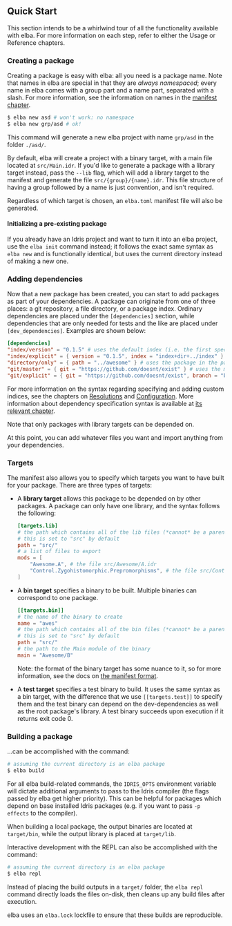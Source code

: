 ## Quick Start

This section intends to be a whirlwind tour of all the functionality available with elba. For more information on each step, refer to either the Usage or Reference chapters.

### Creating a package
Creating a package is easy with elba: all you need is a package name. Note that names in elba are special in that they are *always namespaced*; every name in elba comes with a group part and a name part, separated with a slash. For more information, see the information on names in the [manifest chapter](../usage/manifest.md).

```sh
$ elba new asd # won't work: no namespace
$ elba new grp/asd # ok!
```

This command will generate a new elba project with name `grp/asd` in the folder `./asd/`.

By default, elba will create a project with a binary target, with a main file located at `src/Main.idr`. If you'd like to generate a package with a library target instead, pass the `--lib` flag, which will add a library target to the manifest and generate the file `src/{group}/{name}.idr`. This file structure of having a group followed by a name is just convention, and isn't required.

Regardless of which target is chosen, an `elba.toml` manifest file will also be generated.

#### Initializing a pre-existing package

If you already have an Idris project and want to turn it into an elba project, use the `elba init` command instead; it follows the exact same syntax as `elba new` and is functionally identical, but uses the current directory instead of making a new one.

### Adding dependencies

Now that a new package has been created, you can start to add packages as part of your dependencies. A package can originate from one of three places: a git repository, a file directory, or a package index. Ordinary dependencies are placed under the `[dependencies]` section, while dependencies that are only needed for tests and the like are placed under `[dev_dependencies]`. Examples are shown below:

```toml
[dependencies]
"index/version" = "0.1.5" # uses the default index (i.e. the first specified one in configuration)
"index/explicit" = { version = "0.1.5", index = "index+dir+../index" } # uses the index specified
"directory/only" = { path = "../awesome" } # uses the package in the path specified
"git/master" = { git = "https://github.com/doesnt/exist" } # uses the master branch
"git/explicit" = { git = "https://github.com/doesnt/exist", branch = "beta" } # "branch" can be an arbitrary git ref: a tag, commit, etc.
```

For more information on the syntax regarding specifying and adding custom indices, see the chapters on [Resolutions](../reference/resolutions.md) and [Configuration](../usage/configuration.md). More information about dependency specification syntax is available at [its relevant chapter](../reference/specifying_dependencies.md).

Note that only packages with library targets can be depended on.

At this point, you can add whatever files you want and import anything from your dependencies.

### Targets

The manifest also allows you to specify which targets you want to have built for your package. There are three types of targets:

- A **library target** allows this package to be depended on by other packages. A package can only have one library, and the syntax follows the following:

  ```toml
  [targets.lib]
  # the path which contains all of the lib files (*cannot* be a parent directory)
  # this is set to "src" by default
  path = "src/"
  # a list of files to export
  mods = [
      "Awesome.A", # the file src/Awesome/A.idr
      "Control.Zygohistomorphic.Prepromorphisms", # the file src/Control/Zygohistomorphic/Prepromorphisms.idr
  ]
  ```

- A **bin target** specifies a binary to be built. Multiple binaries can correspond to one package.

  ```toml
  [[targets.bin]]
  # the name of the binary to create
  name = "awes"
  # the path which contains all of the bin files (*cannot* be a parent directory)
  # this is set to "src" by default
  path = "src/"
  # the path to the Main module of the binary
  main = "Awesome/B"
  ```

  Note: the format of the binary target has some nuance to it, so for more information, see the docs on [the manifest format](../usage/manifest.md).

- A **test target** specifies a test binary to build. It uses the same syntax as a bin target, with the difference that we use `[[targets.test]]` to specify them and the test binary can depend on the dev-dependencies as well as the root package's library. A test binary succeeds upon execution if it returns exit code 0. 

### Building a package

...can be accomplished with the command:

```sh
# assuming the current directory is an elba package
$ elba build
```

For all elba build-related commands, the `IDRIS_OPTS` environment variable will dictate additional arguments to pass to the Idris compiler (the flags passed by elba get higher priority). This can be helpful for packages which depend on base installed Idris packages (e.g. if you want to pass `-p effects` to the compiler).

When building a local package, the output binaries are located at `target/bin`, while the output library is placed at `target/lib`.

Interactive development with the REPL can also be accomplished with the command:

```sh
# assuming the current directory is an elba package
$ elba repl
```

Instead of placing the build outputs in a `target/` folder, the `elba repl` command directly loads the files on-disk, then cleans up any build files after execution.

elba uses an `elba.lock` lockfile to ensure that these builds are reproducible.